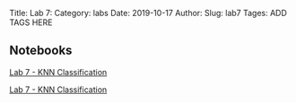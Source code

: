 Title: Lab 7:
Category: labs
Date: 2019-10-17
Author:
Slug: lab7
Tages: ADD TAGS HERE


## Notebooks

[Lab 7 - KNN Classification]({static}notebooks/cs109a_lab7_knnclassification_imputation.ipynb)

[Lab 7 - KNN Classification]({static}notebooks/cs109a_lab7_knnclassification_imputation_solutions.ipynb)
